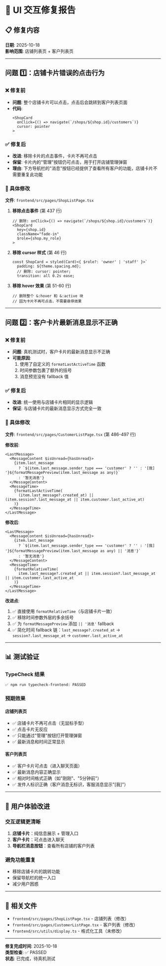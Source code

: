 # 🔧 UI 交互修复报告

## 📋 修复内容

**日期**: 2025-10-18  
**影响范围**: 店铺列表页 + 客户列表页

---

## 问题 1️⃣：店铺卡片错误的点击行为

### ❌ 修复前
- **问题**: 整个店铺卡片可以点击，点击后会跳转到客户列表页面
- **代码**:
  ```tsx
  <ShopCard 
    onClick={() => navigate(`/shops/${shop.id}/customers`)}
    cursor: pointer
  >
  ```

### ✅ 修复后
- **改进**: 移除卡片的点击事件，卡片不再可点击
- **保留**: 卡片内的"管理"按钮仍可点击，用于打开店铺管理弹窗
- **理由**: 下方导航栏的"消息"按钮已经提供了查看所有客户的功能，店铺卡片不需要重复此功能

### 🔧 具体修改
**文件**: `frontend/src/pages/ShopListPage.tsx`

1. **移除点击事件** (第 437 行)
   ```tsx
   // 删除: onClick={() => navigate(`/shops/${shop.id}/customers`)}
   <ShopCard
     key={shop.id}
     className="fade-in"
     $role={shop.my_role}
   >
   ```

2. **移除 cursor 样式** (第 46 行)
   ```tsx
   const ShopCard = styled(Card)<{ $role?: 'owner' | 'staff' }>`
     padding: ${theme.spacing.md};
     // 删除: cursor: pointer;
     transition: all 0.2s ease;
   ```

3. **移除 hover 效果** (第 51-60 行)
   ```tsx
   // 删除整个 &:hover 和 &:active 块
   // 因为卡片不再可点击，不需要悬停效果
   ```

---

## 问题 2️⃣：客户卡片最新消息显示不正确

### ❌ 修复前
- **问题**: 真机测试时，客户卡片的最新消息显示不正确
- **可能原因**:
  1. 使用了自定义的 `formatLastActiveTime` 函数
  2. 时间参数包裹了额外的括号
  3. 消息预览没有 fallback 值

### ✅ 修复后
- **改进**: 统一使用与店铺卡片相同的显示逻辑
- **保证**: 与店铺卡片的最新消息显示方式完全一致

### 🔧 具体修改
**文件**: `frontend/src/pages/CustomerListPage.tsx` (第 486-497 行)

**修改前**:
```tsx
<LastMessage>
  <MessageContent $isUnread={hasUnread}>
    {item.last_message
      ? `${item.last_message.sender_type === 'customer' ? '' : '[我] '}${formatMessagePreview(item.last_message as any)}`
      : '暂无消息'}
  </MessageContent>
  <MessageTime>
    {formatLastActiveTime(
      (item.last_message?.created_at) || (item.session?.last_message_at || item.customer.last_active_at)
    )}
  </MessageTime>
</LastMessage>
```

**修改后**:
```tsx
<LastMessage>
  <MessageContent $isUnread={hasUnread}>
    {item.last_message
      ? `${item.last_message.sender_type === 'customer' ? '' : '[我] '}${formatMessagePreview(item.last_message as any) || '消息'}`
      : '暂无消息'}
  </MessageContent>
  <MessageTime>
    {formatRelativeTime(
      item.last_message?.created_at || item.session?.last_message_at || item.customer.last_active_at
    )}
  </MessageTime>
</LastMessage>
```

**改进点**:
1. ✅ 直接使用 `formatRelativeTime`（与店铺卡片一致）
2. ✅ 移除时间参数外层的多余括号
3. ✅ 为 `formatMessagePreview` 添加 `|| '消息'` fallback
4. ✅ 简化时间 fallback 链：`last_message?.created_at` → `session?.last_message_at` → `customer.last_active_at`

---

## 📊 测试验证

### TypeCheck 结果
```bash
✅ npm run typecheck-frontend: PASSED
```

### 预期效果

#### 店铺列表页
- ✅ 店铺卡片不再可点击（无鼠标手型）
- ✅ 点击卡片无反应
- ✅ 只能通过"管理"按钮打开管理弹窗
- ✅ 最新消息和时间正常显示

#### 客户列表页
- ✅ 客户卡片可点击（进入聊天页面）
- ✅ 最新消息内容正确显示
- ✅ 相对时间格式正确（如"刚刚"、"5分钟前"）
- ✅ 发件人标识正确（客户消息无标识，客服消息显示"[我]"）

---

## 🎯 用户体验改进

### 交互逻辑更清晰
1. **店铺卡片**：纯信息展示 + 管理入口
2. **客户卡片**：可点击进入聊天
3. **导航栏消息按钮**：查看所有店铺的客户列表

### 避免功能重复
- 移除店铺卡片的跳转功能
- 保留导航栏的统一入口
- 减少用户困惑

---

## 📝 相关文件

- `frontend/src/pages/ShopListPage.tsx` - 店铺列表（修改）
- `frontend/src/pages/CustomerListPage.tsx` - 客户列表（修改）
- `frontend/src/utils/display.ts` - 格式化工具（未修改）

---

**修复完成时间**: 2025-10-18  
**类型检查**: ✅ PASSED  
**状态**: 已完成，待真机测试
